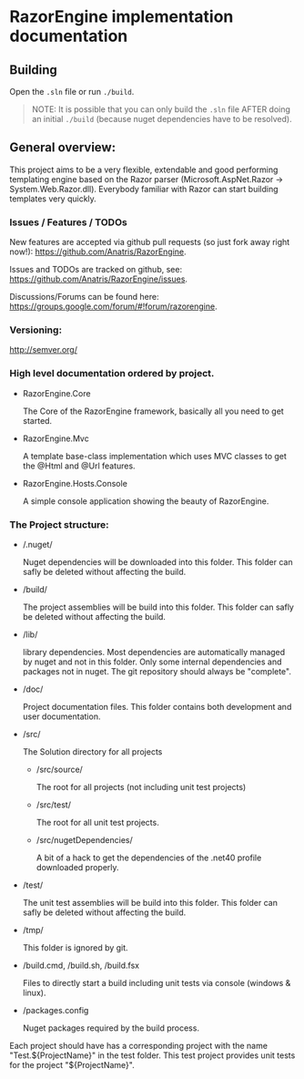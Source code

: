 ﻿# RazorEngine implementation documentation 

## Building

Open the ``.sln`` file or run ``./build``.

> NOTE: It is possible that you can only build the ``.sln`` file AFTER doing an initial ``./build`` (because nuget dependencies have to be resolved).

## General overview:

This project aims to be a very flexible, extendable and good performing templating engine based on the Razor parser (Microsoft.AspNet.Razor -> System.Web.Razor.dll).
Everybody familiar with Razor can start building templates very quickly.

### Issues / Features / TODOs

New features are accepted via github pull requests (so just fork away right now!): https://github.com/Anatris/RazorEngine.

Issues and TODOs are tracked on github, see: https://github.com/Anatris/RazorEngine/issues.

Discussions/Forums can be found here: https://groups.google.com/forum/#!forum/razorengine. 

### Versioning: 

http://semver.org/

### High level documentation ordered by project.

- RazorEngine.Core

	The Core of the RazorEngine framework, basically all you need to get started.

- RazorEngine.Mvc

	A template base-class implementation which uses MVC classes to get the @Html and @Url features.

- RazorEngine.Hosts.Console

	A simple console application showing the beauty of RazorEngine.


### The Project structure:

- /.nuget/

	Nuget dependencies will be downloaded into this folder. 
	This folder can safly be deleted without affecting the build.

- /build/

	The project assemblies will be build into this folder. This folder can safly be deleted without affecting the build.

- /lib/

	library dependencies. Most dependencies are automatically managed by nuget and not in this folder. 
	Only some internal dependencies and packages not in nuget. The git repository should always be "complete".

- /doc/

	Project documentation files. This folder contains both development and user documentation.

- /src/

	The Solution directory for all projects

	- /src/source/

		The root for all projects (not including unit test projects)

	- /src/test/

		The root for all unit test projects.

	- /src/nugetDependencies/

		A bit of a hack to get the dependencies of the .net40 profile downloaded properly.
		
- /test/

	The unit test assemblies will be build into this folder. This folder can safly be deleted without affecting the build.

- /tmp/

	This folder is ignored by git.

- /build.cmd, /build.sh, /build.fsx

	Files to directly start a build including unit tests via console (windows & linux).

-  /packages.config

	Nuget packages required by the build process.


Each project should have has a corresponding project with the name "Test.${ProjectName}" in the test folder.
This test project provides unit tests for the project "${ProjectName}".


